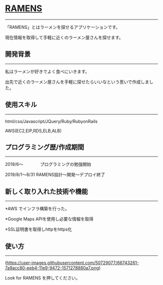 # [RAMENS](https://ramens-nabe.com)
***
「RAMENS」とはラーメンを探せるアプリケーションです。

現在情報を取得して手軽に近くのラーメン屋さんを探せます。

## 開発背景
***
私はラーメンが好きでよく食べにいきます。

出先で近くのラーメン屋さんを手軽に探せたらいいなという思いで作成しました。

## 使用スキル
***
html/css/Javascript/JQuery/Ruby/RubyonRails

AWS(EC2,EIP,RDS,ELB,ALB)

## プログラミング歴/作成期間
***
2019/6〜　　　　プログラミングの勉強開始

2019/8/1〜8/31 RAMENS設計〜開発〜デプロイ終了

## 新しく取り入れた技術や機能
***
*AWS でインフラ構築を行った。

*Google Maps APIを使用し必要な情報を取得

*SSL証明書を取得しhttpをhttps化

## 使い方
***
(https://user-images.githubusercontent.com/50729077/66743261-7a9acc80-eeb4-11e9-9472-1571278880a7.png)

Look for RAMENS を押してください。

